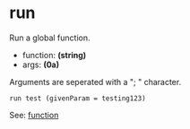 # run
Run a global function.

- function: **(string)**
- args: **(0a)**

Arguments are seperated with a "; " character.

<pre><code>run test (givenParam = testing123)</code></pre>

See: [function](/index.html?md/api/keywords/func.md)